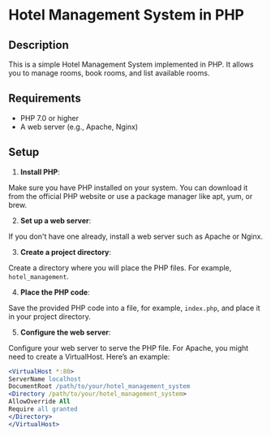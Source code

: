 # Hotel Management System in PHP


## Description


This is a simple Hotel Management System implemented in PHP. It allows you to manage rooms, book rooms, and list available rooms.


## Requirements


- PHP 7.0 or higher
- A web server (e.g., Apache, Nginx)


## Setup


1.  **Install PHP**:


 Make sure you have PHP installed on your system. You can download it from the official PHP website or use a package manager like apt, yum, or brew.


2.  **Set up a web server**:


 If you don't have one already, install a web server such as Apache or Nginx.


3.  **Create a project directory**:


 Create a directory where you will place the PHP files. For example, `hotel_management`.


4.  **Place the PHP code**:


 Save the provided PHP code into a file, for example, `index.php`, and place it in your project directory.


5.  **Configure the web server**:


 Configure your web server to serve the PHP file. For Apache, you might need to create a VirtualHost. Here’s an example:


 ```apache
 <VirtualHost *:80>
 ServerName localhost
 DocumentRoot /path/to/your/hotel_management_system
 <Directory /path/to/your/hotel_management_system>
 AllowOverride All
 Require all granted
 </Directory>
 </VirtualHost>
